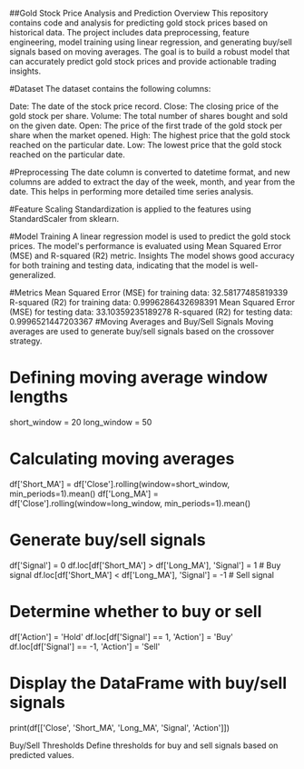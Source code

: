 ##Gold Stock Price Analysis and Prediction
Overview
This repository contains code and analysis for predicting gold stock prices based on historical data. The project includes data preprocessing, feature engineering, model training using linear regression, and generating buy/sell signals based on moving averages. The goal is to build a robust model that can accurately predict gold stock prices and provide actionable trading insights.

#Dataset
The dataset contains the following columns:

Date: The date of the stock price record.
Close: The closing price of the gold stock per share.
Volume: The total number of shares bought and sold on the given date.
Open: The price of the first trade of the gold stock per share when the market opened.
High: The highest price that the gold stock reached on the particular date.
Low: The lowest price that the gold stock reached on the particular date.


#Preprocessing
The date column is converted to datetime format, and new columns are added to extract the day of the week, month, and year from the date. This helps in performing more detailed time series analysis.


#Feature Scaling
Standardization is applied to the features using StandardScaler from sklearn.


#Model Training
A linear regression model is used to predict the gold stock prices. The model's performance is evaluated using Mean Squared Error (MSE) and R-squared (R2) metric.
Insights
The model shows good accuracy for both training and testing data, indicating that the model is well-generalized.


#Metrics
Mean Squared Error (MSE) for training data: 32.58177485819339
R-squared (R2) for training data: 0.9996286432698391
Mean Squared Error (MSE) for testing data: 33.10359235189278
R-squared (R2) for testing data: 0.9996521447203367
#Moving Averages and Buy/Sell Signals
Moving averages are used to generate buy/sell signals based on the crossover strategy.

# Defining moving average window lengths
short_window = 20
long_window = 50

# Calculating moving averages
df['Short_MA'] = df['Close'].rolling(window=short_window, min_periods=1).mean()
df['Long_MA'] = df['Close'].rolling(window=long_window, min_periods=1).mean()

# Generate buy/sell signals
df['Signal'] = 0
df.loc[df['Short_MA'] > df['Long_MA'], 'Signal'] = 1  # Buy signal
df.loc[df['Short_MA'] < df['Long_MA'], 'Signal'] = -1  # Sell signal

# Determine whether to buy or sell
df['Action'] = 'Hold'
df.loc[df['Signal'] == 1, 'Action'] = 'Buy'
df.loc[df['Signal'] == -1, 'Action'] = 'Sell'

# Display the DataFrame with buy/sell signals
print(df[['Close', 'Short_MA', 'Long_MA', 'Signal', 'Action']])

Buy/Sell Thresholds
Define thresholds for buy and sell signals based on predicted values.

